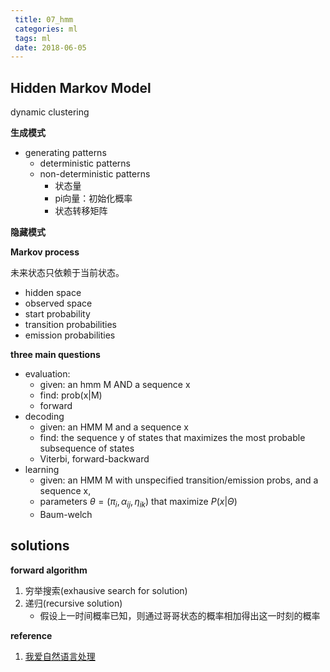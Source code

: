 ```yaml
---
 title: 07_hmm
 categories: ml
 tags: ml
 date: 2018-06-05
---
```


## Hidden Markov Model

dynamic clustering

**生成模式**

- generating patterns
    - deterministic patterns
    - non-deterministic patterns
        - 状态量
        - pi向量：初始化概率
        - 状态转移矩阵

**隐藏模式**

**Markov process**

未来状态只依赖于当前状态。

- hidden space
- observed space
- start probability
- transition probabilities
- emission probabilities

**three main questions**

- evaluation:
    - given: an hmm M AND a sequence x
    - find: prob(x|M)
    - forward
- decoding
    - given: an HMM M and a sequence x
    - find: the sequence y of states that maximizes the most probable subsequence of states 
    - Viterbi, forward-backward
- learning
    - given: an HMM M with unspecified transition/emission probs, and a sequence x,
    - parameters $\theta=(\pi_i,\alpha_{ij},\eta_{ik})$ that maximize $P(x|\Theta)$
    - Baum-welch 

## solutions

**forward algorithm**

1. 穷举搜索(exhausive search for solution)
2. 递归(recursive solution)
    - 假设上一时间概率已知，则通过哥哥状态的概率相加得出这一时刻的概率



**reference**

1. [我爱自然语言处理](http://www.52nlp.cn/category/hidden-markov-model)
